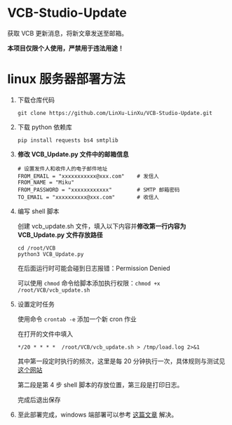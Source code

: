# VCB-Studio-Update

获取 VCB 更新消息，将新文章发送至邮箱。

**本项目仅限个人使用，严禁用于违法用途！**

# linux 服务器部署方法

1. 下载仓库代码

   ```
   git clone https://github.com/LinXu-LinXu/VCB-Studio-Update.git
   ```
2. 下载 python 依赖库

   ```
   pip install requests bs4 smtplib
   ```
3. **修改 VCB_Update.py 文件中的邮箱信息**

   ```
   # 设置发件人和收件人的电子邮件地址
   FROM_EMAIL = "xxxxxxxxxxx@xxx.com"    # 发信人
   FROM_NAME = "Miku"
   FROM_PASSWORD = "xxxxxxxxxxxx"        # SMTP 邮箱密码
   TO_EMAIL = "xxxxxxxxxx@xxx.com"       # 收信人
   ```
4. 编写 shell 脚本

   创建 vcb_update.sh 文件，填入以下内容并**修改第一行内容为 VCB_Update.py 文件存放路径**

   ```
   cd /root/VCB
   python3 VCB_Update.py
   ```
   在后面运行时可能会碰到日志报错：Permission Denied

   可以使用 `chmod` 命令给脚本添加执行权限：`chmod +x /root/VCB/vcb_update.sh`
5. 设置定时任务

   使用命令 `crontab -e` 添加一个新 cron 作业

   在打开的文件中填入

   ```
   */20 * * * *  /root/VCB/vcb_update.sh > /tmp/load.log 2>&1
   ```
   其中第一段定时执行的频次，这里是每 20 分钟执行一次，具体规则与测试见 [这个网站](https://tool.lu/crontab/)

   第二段是第 4 步 shell 脚本的存放位置，第三段是打印日志。

   完成后退出保存
6. 至此部署完成，windows 端部署可以参考 [这篇文章](https://blog.csdn.net/m0_46629123/article/details/120070320) 解决。

